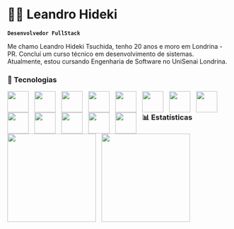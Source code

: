 # 👨‍💻​​ Leandro Hideki

**`Desenvolvedor FullStack`**

Me chamo Leandro Hideki Tsuchida, tenho 20 anos e moro em Londrina - PR. Concluí um curso técnico em desenvolvimento de sistemas. Atualmente, estou cursando Engenharia de Software no UniSenai Londrina.

### 🤖 Tecnologias

<img 
src="https://cdn.jsdelivr.net/gh/devicons/devicon@latest/icons/html5/html5-original.svg" 
style="width: 3rem; padding-right: 10px;"
align="left"
/>

<img 
src="https://cdn.jsdelivr.net/gh/devicons/devicon@latest/icons/css3/css3-original.svg" 
style="width: 3rem; padding-right: 10px;"
align="left"
/>

<img
src="https://cdn.jsdelivr.net/gh/devicons/devicon@latest/icons/javascript/javascript-original.svg"
style="width: 3rem; padding-right: 10px;" 
align="left"
/>


<img 
src="https://cdn.jsdelivr.net/gh/devicons/devicon@latest/icons/typescript/typescript-original.svg" 
style="width: 3rem; padding-right: 10px;" 
align="left"
/>
          

<img 
src="https://cdn.jsdelivr.net/gh/devicons/devicon@latest/icons/php/php-original.svg" 
style="width: 3rem; padding-right: 10px;" 
align="left"
/>    


<img 
src="https://cdn.jsdelivr.net/gh/devicons/devicon@latest/icons/java/java-original-wordmark.svg" 
style="width: 3rem; padding-right: 10px;" 
align="left"
/>


<img 
src="https://cdn.jsdelivr.net/gh/devicons/devicon@latest/icons/spring/spring-original-wordmark.svg" 
style="width: 3rem; padding-right: 10px;" 
align="left"
/>


<img 
src="https://cdn.jsdelivr.net/gh/devicons/devicon@latest/icons/tailwindcss/tailwindcss-original.svg" 
style="width: 3rem; padding-right: 10px;" 
align="left"
/>


<img 
src="https://cdn.jsdelivr.net/gh/devicons/devicon@latest/icons/bootstrap/bootstrap-original.svg" 
style="width: 3rem; padding-right: 10px;" 
align="left"
/>     
   
<img 
src="https://cdn.jsdelivr.net/gh/devicons/devicon@latest/icons/laravel/laravel-original.svg" 
style="width: 3rem; padding-right: 10px;" 
align="left"
/>
                 
<img 
src="https://cdn.jsdelivr.net/gh/devicons/devicon@latest/icons/angular/angular-original.svg" 
style="width: 3rem; padding-right: 10px;" 
align="left"
/>

<img 
src="https://cdn.jsdelivr.net/gh/devicons/devicon@latest/icons/json/json-original.svg" 
style="width: 3rem; padding-right: 10px;" 
align="left"
/>

<img 
src="https://cdn.jsdelivr.net/gh/devicons/devicon@latest/icons/mysql/mysql-original-wordmark.svg" 
style="width: 3rem; padding-right: 10px;" 
align="left"/>

<br/>

### 📊 Estatísticas

<img 
src="https://github-readme-stats.vercel.app/api?username=Leleco04&show_icons=true&theme=radical&include_all_commits=true&locale=pt-br" 
style="padding-right: 10px;" 
height= "200"
align="left"
/>

<img 
src="https://github-readme-stats.vercel.app/api/top-langs/?username=Leleco04&theme=radical&layout=compact&custom_title=Tecnologias" 
style="padding-right: 10px" 
height= "200"
align="left"
/>

